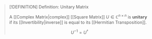 >[!DEFINITION] Definition: Unitary Matrix
>
>A [[Complex Matrix|complex]] [[Square Matrix]] $U \in \mathbb{C}^{n \times n}$ is **unitary** if its [[Invertibility|inverse]] is equal to its [[Hermitian Transposition]].
>
>$$
>U^{-1} = U^\dagger
>$$
>